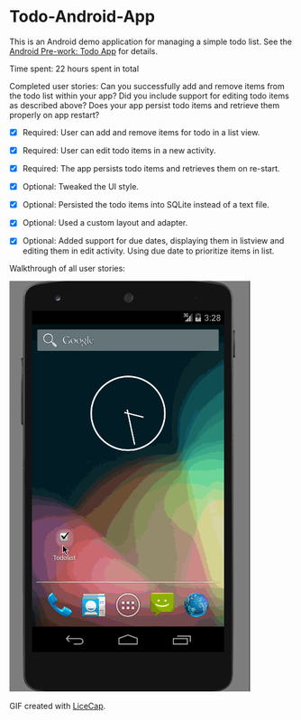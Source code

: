 # Todo-Android-App

This is an Android demo application for managing a simple todo list. See the [Android Pre-work: Todo App](http://courses.codepath.com/snippets/intro_to_android/prework) for details.

Time spent: 22 hours spent in total

Completed user stories:
Can you successfully add and remove items from the todo list within your app?
Did you include support for editing todo items as described above?
Does your app persist todo items and retrieve them properly on app restart?

 * [x] Required: User can add and remove items for todo in a list view.
 * [x] Required: User can edit todo items in a new activity.
 * [x] Required: The app persists todo items and retrieves them on re-start.
 * [X] Optional: Tweaked the UI style.
 * [X] Optional: Persisted the todo items into SQLite instead of a text file.
 * [X] Optional: Used a custom layout and adapter.
 * [X] Optional: Added support for due dates, displaying them in listview and editing them in edit activity. Using due date to prioritize items in list.
 

Walkthrough of all user stories:

![Video Walkthrough](Todo_List_Demo.gif)

GIF created with [LiceCap](http://www.cockos.com/licecap/).


